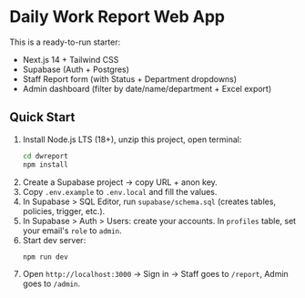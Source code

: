 # Daily Work Report Web App

This is a ready-to-run starter:
- Next.js 14 + Tailwind CSS
- Supabase (Auth + Postgres)
- Staff Report form (with Status + Department dropdowns)
- Admin dashboard (filter by date/name/department + Excel export)

## Quick Start
1) Install Node.js LTS (18+), unzip this project, open terminal:
   ```bash
   cd dwreport
   npm install
   ```
2) Create a Supabase project → copy URL + anon key.
3) Copy `.env.example` to `.env.local` and fill the values.
4) In Supabase > SQL Editor, run `supabase/schema.sql` (creates tables, policies, trigger, etc.).
5) In Supabase > Auth > Users: create your accounts. In `profiles` table, set your email's `role` to `admin`.
6) Start dev server:
   ```bash
   npm run dev
   ```
7) Open `http://localhost:3000` → Sign in → Staff goes to `/report`, Admin goes to `/admin`.
